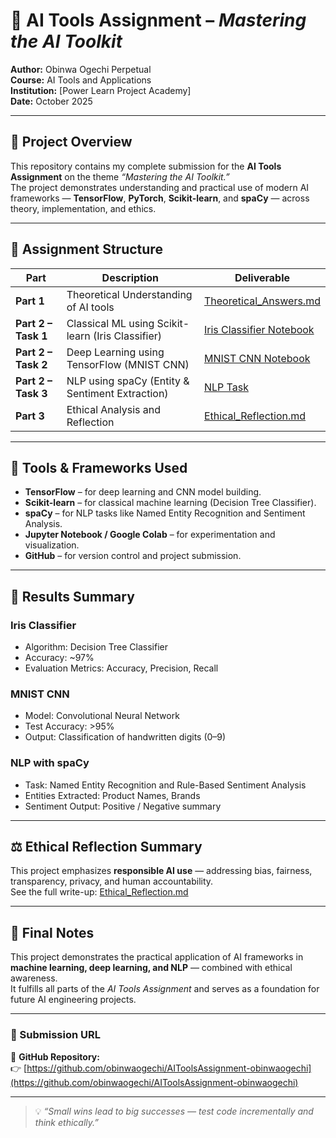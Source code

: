 # 🧠 AI Tools Assignment – *Mastering the AI Toolkit*

**Author:** Obinwa Ogechi Perpetual  
**Course:** AI Tools and Applications  
**Institution:** [Power Learn Project Academy]  
**Date:** October 2025  

---

## 📘 Project Overview

This repository contains my complete submission for the **AI Tools Assignment** on the theme *“Mastering the AI Toolkit.”*  
The project demonstrates understanding and practical use of modern AI frameworks — **TensorFlow**, **PyTorch**, **Scikit-learn**, and **spaCy** — across theory, implementation, and ethics.

---

## 🧩 Assignment Structure

| Part | Description | Deliverable |
|------|--------------|--------------|
| **Part 1** | Theoretical Understanding of AI tools | [Theoretical_Answers.md](./Theoretical_Answers.md) |
| **Part 2 – Task 1** | Classical ML using Scikit-learn (Iris Classifier) | [Iris Classifier Notebook](./Iris_Classifier_JasonChiagozie.ipynb) |
| **Part 2 – Task 2** | Deep Learning using TensorFlow (MNIST CNN) | [MNIST CNN Notebook](./MNIST_CNN_JasonChiagozie.ipynb) |
| **Part 2 – Task 3** | NLP using spaCy (Entity & Sentiment Extraction) | [NLP Task](./NLP_Task_spaCy.md) |
| **Part 3** | Ethical Analysis and Reflection | [Ethical_Reflection.md](./Ethical_Reflection.md) |

---

## 🧠 Tools & Frameworks Used

- **TensorFlow** – for deep learning and CNN model building.  
- **Scikit-learn** – for classical machine learning (Decision Tree Classifier).  
- **spaCy** – for NLP tasks like Named Entity Recognition and Sentiment Analysis.  
- **Jupyter Notebook / Google Colab** – for experimentation and visualization.  
- **GitHub** – for version control and project submission.

---

## 🧪 Results Summary

### **Iris Classifier**
- Algorithm: Decision Tree Classifier  
- Accuracy: ~97%  
- Evaluation Metrics: Accuracy, Precision, Recall  

### **MNIST CNN**
- Model: Convolutional Neural Network  
- Test Accuracy: >95%  
- Output: Classification of handwritten digits (0–9)  

### **NLP with spaCy**
- Task: Named Entity Recognition and Rule-Based Sentiment Analysis  
- Entities Extracted: Product Names, Brands  
- Sentiment Output: Positive / Negative summary  

---

## ⚖️ Ethical Reflection Summary

This project emphasizes **responsible AI use** — addressing bias, fairness, transparency, privacy, and human accountability.  
See the full write-up: [Ethical_Reflection.md](./Ethical_Reflection.md)

---

## 🏁 Final Notes

This project demonstrates the practical application of AI frameworks in **machine learning, deep learning, and NLP** — combined with ethical awareness.  
It fulfills all parts of the *AI Tools Assignment* and serves as a foundation for future AI engineering projects.

---

### 📎 Submission URL

🔗 **GitHub Repository:**  
👉 [https://github.com/obinwaogechi/AIToolsAssignment-obinwaogechi](https://github.com/obinwaogechi/AIToolsAssignment-obinwaogechi)

---

> 💡 *“Small wins lead to big successes — test code incrementally and think ethically.”*